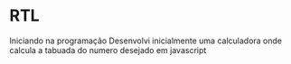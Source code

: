 # RTL
Iniciando na programação
Desenvolvi inicialmente uma calculadora onde calcula a tabuada do numero desejado em javascript
